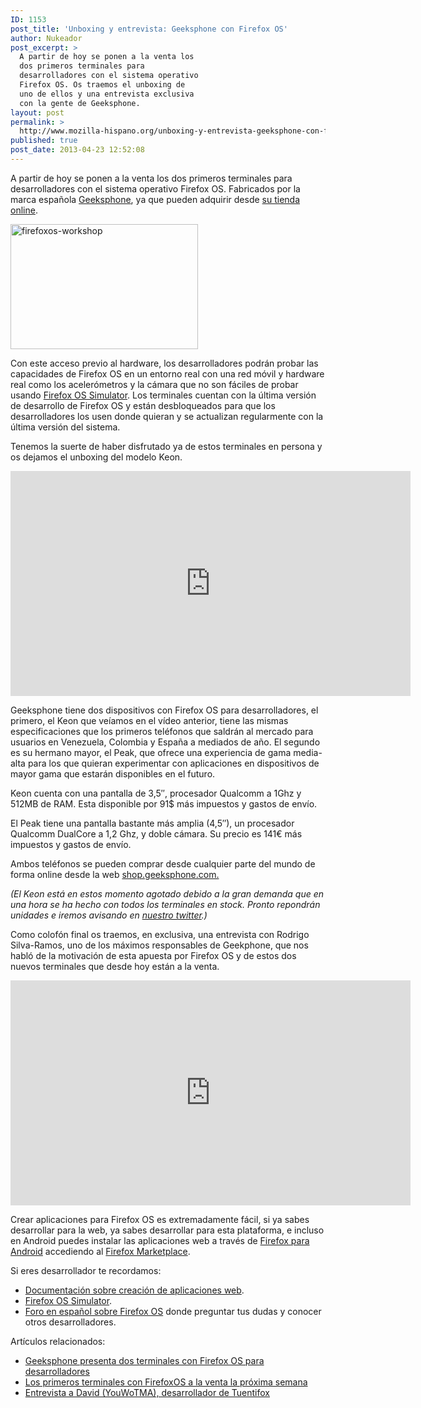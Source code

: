 ```yaml
---
ID: 1153
post_title: 'Unboxing y entrevista: Geeksphone con Firefox OS'
author: Nukeador
post_excerpt: >
  A partir de hoy se ponen a la venta los
  dos primeros terminales para
  desarrolladores con el sistema operativo
  Firefox OS. Os traemos el unboxing de
  uno de ellos y una entrevista exclusiva
  con la gente de Geeksphone.
layout: post
permalink: >
  http://www.mozilla-hispano.org/unboxing-y-entrevista-geeksphone-con-firefox-os/
published: true
post_date: 2013-04-23 12:52:08
---
```

<p>A partir de hoy se ponen a la venta los dos primeros terminales para desarrolladores con el sistema operativo Firefox OS. Fabricados por la marca española <a href="http://geeksphone.com/">Geeksphone</a>, ya que pueden adquirir desde <a href="https://shop.geeksphone.com/es/">su tienda online</a>.</p>
<p><a href="http://www.mozilla-hispano.org/wp-content/uploads/firefoxos-workshop.jpg"><img class="aligncenter size-medium wp-image-9750" alt="firefoxos-workshop" src="http://www.mozilla-hispano.org/wp-content/uploads/firefoxos-workshop-300x200.jpg" width="300" height="200" /></a></p>
<p>Con este acceso previo al hardware, los desarrolladores podrán probar las capacidades de Firefox OS en un entorno real con una red móvil y hardware real como los acelerómetros y la cámara que no son fáciles de probar usando <a href="https://addons.mozilla.org/es/firefox/addon/firefox-os-simulator/">Firefox OS Simulator</a>. Los terminales cuentan con la última versión de desarrollo de Firefox OS y están desbloqueados para que los desarrolladores los usen donde quieran y se actualizan regularmente con la última versión del sistema.</p>
<p>Tenemos la suerte de haber disfrutado ya de estos terminales en persona y os dejamos el unboxing del modelo Keon.</p>
<p><iframe style="display: block; margin: auto;" src="https://www.youtube-nocookie.com/embed/9RR-5cSD61M?rel=0" height="360" width="640" allowfullscreen="" frameborder="0"></iframe></p>
<p>Geeksphone tiene dos dispositivos con Firefox OS para desarrolladores, el primero, el Keon que veíamos en el vídeo anterior, tiene las mismas especificaciones que los primeros teléfonos que saldrán al mercado para usuarios en Venezuela, Colombia y España a mediados de año. El segundo es su hermano mayor, el Peak, que ofrece una experiencia de gama media-alta para los que quieran experimentar con aplicaciones en dispositivos de mayor gama que estarán disponibles en el futuro.</p>
<p>Keon cuenta con una pantalla de 3,5&#8243;, procesador Qualcomm a 1Ghz y 512MB de RAM. Esta disponible por 91$ más impuestos y gastos de envío.</p>
<p>El Peak tiene una pantalla bastante más amplia (4,5&#8243;), un procesador Qualcomm DualCore a 1,2 Ghz, y doble cámara. Su precio es 141€ más impuestos y gastos de envío.</p>
<p>Ambos teléfonos se pueden comprar desde cualquier parte del mundo de forma online desde la web <a href="https://shop.geeksphone.com/es/">shop.geeksphone.com.</a></p>
<p><em>(El Keon está en estos momento agotado debido a la gran demanda que en una hora se ha hecho con todos los terminales en stock. Pronto repondrán unidades e iremos avisando en <a href="https://twitter.com/mozilla_hispano">nuestro twitter</a>.)</em></p>
<p>Como colofón final os traemos, en exclusiva, una entrevista con Rodrigo Silva-Ramos, uno de los máximos responsables de Geekphone, que nos habló de la motivación de esta apuesta por Firefox OS y de estos dos nuevos terminales que desde hoy están a la venta.</p>
<p><iframe style="display: block; margin: auto;" src="https://www.youtube-nocookie.com/embed/_NELhbPpe9g?rel=0" height="360" width="640" allowfullscreen="" frameborder="0"></iframe></p>
<p>Crear aplicaciones para Firefox OS es extremadamente fácil, si ya sabes desarrollar para la web, ya sabes desarrollar para esta plataforma, e incluso en Android puedes instalar las aplicaciones web a través de <a href="https://play.google.com/store/apps/details?id=org.mozilla.firefox">Firefox para Android</a> accediendo al <a href="http://marketplace.firefox.com/">Firefox Marketplace</a>.</p>
<p>Si eres desarrollador te recordamos:</p>
<ul>
<li><a href="https://developer.mozilla.org/es/docs/Aplicaciones/Comenzando_aplicaciones">Documentación sobre creación de aplicaciones web</a>.</li>
<li><a href="https://addons.mozilla.org/es/firefox/addon/firefox-os-simulator/">Firefox OS Simulator</a>.</li>
<li><a href="https://www.mozilla-hispano.org/foro/viewforum.php?f=47">Foro en español sobre Firefox OS</a> donde preguntar tus dudas y conocer otros desarrolladores.</li>
</ul>
<div class='yarpp-related-rss'>
<p>Artículos relacionados:<ul>
<li><a href='http://www.mozilla-hispano.org/geeksphone-presenta-dos-terminales-con-firefox-os-para-desarrolladores/' rel='bookmark' title='Geeksphone presenta dos terminales con Firefox OS para desarrolladores'>Geeksphone presenta dos terminales con Firefox OS para desarrolladores</a></li>
<li><a href='http://www.mozilla-hispano.org/los-primeros-terminales-con-firefoxos-a-la-venta-semana-proxima/' rel='bookmark' title='Los primeros terminales con FirefoxOS a la venta la próxima semana'>Los primeros terminales con FirefoxOS a la venta la próxima semana</a></li>
<li><a href='http://www.mozilla-hispano.org/entrevista-a-david-youwotma-desarrollador-de-tuentifox/' rel='bookmark' title='Entrevista a David (YouWoTMA), desarrollador de Tuentifox'>Entrevista a David (YouWoTMA), desarrollador de Tuentifox</a></li>
</ul></p>
</div>
